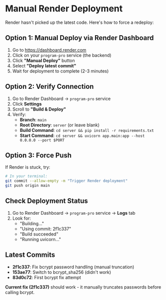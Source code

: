 # Manual Render Deployment

Render hasn't picked up the latest code. Here's how to force a redeploy:

## Option 1: Manual Deploy via Render Dashboard

1. Go to https://dashboard.render.com
2. Click on your `program-pro` service (the backend)
3. Click **"Manual Deploy"** button
4. Select **"Deploy latest commit"**
5. Wait for deployment to complete (2-3 minutes)

## Option 2: Verify Connection

1. Go to Render Dashboard → `program-pro` service
2. Click **Settings**
3. Scroll to **"Build & Deploy"**
4. Verify:
   - **Branch**: `main`
   - **Root Directory**: `server` (or leave blank)
   - **Build Command**: `cd server && pip install -r requirements.txt`
   - **Start Command**: `cd server && uvicorn app.main:app --host 0.0.0.0 --port $PORT`

## Option 3: Force Push

If Render is stuck, try:

```bash
# In your terminal:
git commit --allow-empty -m "Trigger Render deployment"
git push origin main
```

## Check Deployment Status

1. Go to Render Dashboard → `program-pro` service → **Logs** tab
2. Look for:
   - "Building..."
   - "Using commit: 2f1c337"
   - "Build succeeded"
   - "Running uvicorn..."

## Latest Commits

- **2f1c337**: Fix bcrypt password handling (manual truncation)
- **153ae77**: Switch to bcrypt_sha256 (didn't work)
- **83d0c72**: First bcrypt fix attempt

**Current fix (2f1c337)** should work - it manually truncates passwords before calling bcrypt.

